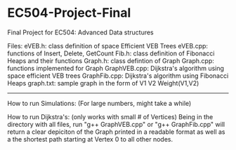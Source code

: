 # EC504-Project-Final
Final Project for EC504: Advanced Data structures


Files:
eVEB.h: class definition of space Efficient VEB Trees
eVEB.cpp: functions of Insert, Delete, GetCount
Fib.h: class definition of Fibonacci Heaps and their functions
Graph.h: class defintion of Graph
Graph.cpp: functions implemented for Graph
GraphVEB.cpp: Dijkstra's algorithm using space efficient VEB trees
GraphFib.cpp: Dijkstra's algorithm using Fibonacci Heaps
graph.txt: sample graph in the form of V1 V2 Weight(V1,V2)




-------------------------------------------------------------------------------------
How to run Simulations: (For large numbers, might take a while)





How to run Dijkstra's: (only works with small # of Vertices)
Being in the directory with all files, run "g++ GraphVEB.cpp" or "g++ GraphFib.cpp" will return a clear depiciton of the Graph printed in a readable format as 
well as a the shortest path starting at Vertex 0 to all other nodes.




